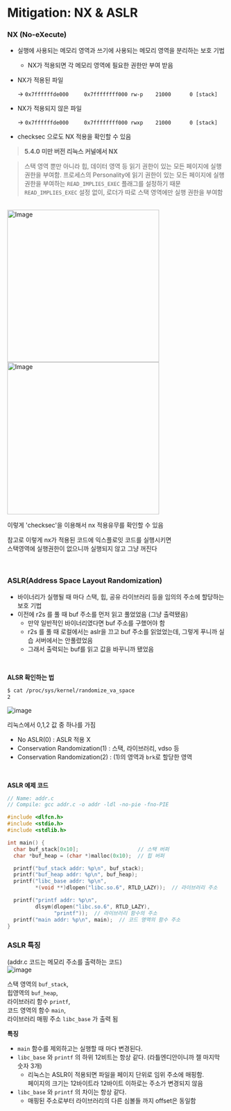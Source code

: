 # **Mitigation: NX & ASLR**

### NX (No-eXecute)

- 실행에 사용되는 메모리 영역과 쓰기에 사용되는 메모리 영역을 분리하는 보호 기법
    - NX가 적용되면 각 메모리 영역에 필요한 권한만 부여 받음
- NX가 적용된 파일
    
    →  `0x7ffffffde000     0x7ffffffff000 rw-p    21000      0 [stack]`
    
- NX가 적용되지 않은 파일
    
    → `0x7ffffffde000     0x7ffffffff000 rwxp    21000      0 [stack]`
    
- checksec 으로도 NX 적용을 확인할 수 있음

> **5.4.0 미만 버전 리눅스 커널에서 NX**
> 

> 스택 영역 뿐만 아니라 힙, 데이터 영역 등 읽기 권한이 있는 모든 페이지에 실행 권한을 부여함. 
프로세스의 Personality에 읽기 권한이 있는 모든 페이지에 실행 권한을 부여하는 `READ_IMPLIES_EXEC` 플래그를 설정하기 때문
`READ_IMPLIES_EXEC` 설정 없이, 로더가 따로 스택 영역에만 실행 권한을 부여함
>

<br>

<img src="https://github.com/user-attachments/assets/2bb8260b-b455-4372-9ac6-d067b4428665" alt="Image" width="350">

<img src="https://github.com/user-attachments/assets/21ea03f3-97f0-4c8b-a641-fe6f84b903ff" alt="Image" width="350">

이렇게 'checksec'을 이용해서 nx 적용유무를 확인할 수 있음  

참고로 이렇게 nx가 적용된 코드에 익스플로잇 코드를 실행시키면  
스택영역에 실행권한이 없으니까 실행되지 않고 그냥 꺼진다  

<br>

### ASLR(Address Space Layout Randomization)

- 바이너리가 실행될 때 마다 스택, 힙, 공유 라이브러리 등을 임의의 주소에 할당하는 보호 기법
- 이전에 r2s 를 풀 때 buf 주소를 먼저 읽고 풀었었음 (그냥 출력됐음)
    - 만약 일반적인 바이너리였다면 buf 주소를 구했어야 함
    - r2s 를 풀 때 로컬에서는 aslr을 끄고 buf 주소를 읽었었는데, 그렇게 푸니까 실습 서버에서는 안풀렸었음
    - 그래서 출력되는 buf를 읽고 값을 바꾸니까 됐었음

<br>

**ALSR 확인하는 법**

```bash
$ cat /proc/sys/kernel/randomize_va_space
2
```

![image](https://github.com/user-attachments/assets/6e541006-59a7-49ca-97c3-6aab991784fc)

리눅스에서 0,1,2 값 중 하나를 가짐

- No ASLR(0) :  ASLR 적용 X
- Conservation Randomization(1) : 스택, 라이브러리, vdso 등
- Conservation Randomization(2) : (1)의 영역과 `brk`로 할당한 영역


<br>

**ASLR 예제 코드**

```c
// Name: addr.c
// Compile: gcc addr.c -o addr -ldl -no-pie -fno-PIE

#include <dlfcn.h>
#include <stdio.h>
#include <stdlib.h>

int main() {
  char buf_stack[0x10];                   // 스택 버퍼
  char *buf_heap = (char *)malloc(0x10);  // 힙 버퍼

  printf("buf_stack addr: %p\n", buf_stack);
  printf("buf_heap addr: %p\n", buf_heap);
  printf("libc_base addr: %p\n",
         *(void **)dlopen("libc.so.6", RTLD_LAZY));  // 라이브러리 주소

  printf("printf addr: %p\n",
         dlsym(dlopen("libc.so.6", RTLD_LAZY),
               "printf"));  // 라이브러리 함수의 주소
  printf("main addr: %p\n", main);  // 코드 영역의 함수 주소
}
```

### ASLR 특징  
(addr.c 코드는 메모리 주소를 출력하는 코드)  
![image](https://github.com/user-attachments/assets/bd205a06-89f1-43f7-bce3-feb664245dcd)

스택 영역의 `buf_stack`,  
힙영역의 `buf_heap`,  
라이브러리 함수 `printf`,   
코드 영역의 함수 `main`,   
라이브러리 매핑 주소 `libc_base` 가 출력 됨  

**특징**  
- `main` 함수를 제외하고는 실행할 때 마다 변경된다.
- `libc_base` 와 `printf` 의 하위 12비트는 항상 같다. (라틀엔디안이니까 젤 마지막 숫자 3개)
    - 리눅스는 ASLR이 적용되면 파일을 페이지 단위로 임위 주소에 매핑함.   
      페이지의 크기는 12바이트라 12바이트 이하로는 주소가 변경되지 않음
- `libc_base` 와 `printf` 의 차이는 항상 같다.
    - 매핑된 주소로부터 라이브러리의 다른 심볼들 까지 offset은 동일함


